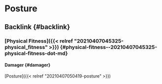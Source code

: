 # Posture


## Backlink {#backlink}


### [Physical Fitness]({{< relref "20210407045325-physical_fitness" >}}) {#physical-fitness--20210407045325-physical-fitness-dot-md}


#### Damager {#damager}

[Posture]({{< relref "20210407050419-posture" >}})
